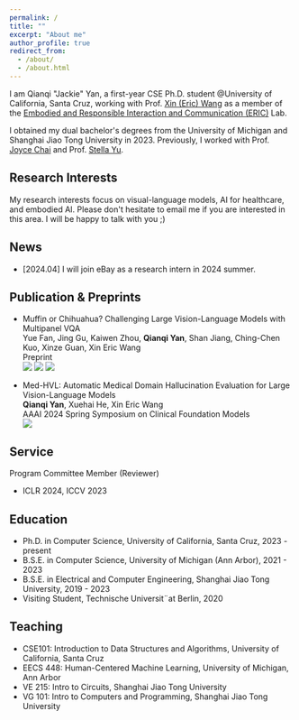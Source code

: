```yaml
---
permalink: /
title: ""
excerpt: "About me"
author_profile: true
redirect_from: 
  - /about/
  - /about.html
---
```

I am Qianqi "Jackie" Yan, a first-year CSE Ph.D. student @University of California, Santa Cruz, working with Prof. [Xin (Eric) Wang](https://eric-xw.github.io/) as a member of the [Embodied and Responsible Interaction and Communication (ERIC)](http://eric-lab.soe.ucsc.edu/home) Lab.

I obtained my dual bachelor's degrees from the University of Michigan and Shanghai Jiao Tong University in 2023. Previously, I worked with Prof. [Joyce Chai](https://web.eecs.umich.edu/~chaijy/) and Prof. [Stella Yu](https://www1.icsi.berkeley.edu/~stellayu/).

Research Interests
------
My research interests focus on visual-language models, AI for healthcare, and embodied AI. Please don't hesitate to email me if you are interested in this area. I will be happy to talk with you ;)

News
------
* [2024.04] I will join eBay as a research intern in 2024 summer.

Publication & Preprints
------
* Muffin or Chihuahua? Challenging Large Vision-Language Models with Multipanel VQA \
  Yue Fan, Jing Gu, Kaiwen Zhou, **Qianqi Yan**, Shan Jiang, Ching-Chen Kuo, Xinze Guan, Xin Eric Wang\
  Preprint \
  <a href='https://arxiv.org/abs/2401.15847'><img src='https://img.shields.io/badge/Paper-Arxiv-red'></a> <a href='https://sites.google.com/view/multipanelvqa/home'><img src='https://img.shields.io/badge/Project-Page-blue'></a> <a href='https://github.com/eric-ai-lab/MultipanelVQA'><img src='https://img.shields.io/badge/Code-Github-brightgreen?logo=github'></a>

* Med-HVL: Automatic Medical Domain Hallucination Evaluation for Large Vision-Language Models \
  **Qianqi Yan**, Xuehai He, Xin Eric Wang \
  AAAI 2024 Spring Symposium on Clinical Foundation Models \
  <a href='https://scholar.google.com/citations?view_op=view_citation&hl=en&user=MYrX5ooAAAAJ&citation_for_view=MYrX5ooAAAAJ:u-x6o8ySG0sC'><img src='https://img.shields.io/badge/Paper-Open_Review-red'></a>

Service
------
Program Committee Member (Reviewer)
* ICLR 2024, ICCV 2023

Education
------
* Ph.D. in Computer Science, University of California, Santa Cruz, 2023 - present
* B.S.E. in Computer Science, University of Michigan (Ann Arbor), 2021 - 2023
* B.S.E. in Electrical and Computer Engineering, Shanghai Jiao Tong University, 2019 - 2023
* Visiting Student, Technische Universit¨at Berlin, 2020

Teaching
------
* CSE101: Introduction to Data Structures and Algorithms, University of California, Santa Cruz
* EECS 448: Human-Centered Machine Learning, University of Michigan, Ann Arbor
* VE 215: Intro to Circuits, Shanghai Jiao Tong University
* VG 101: Intro to Computers and Programming, Shanghai Jiao Tong University

